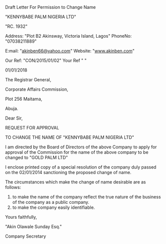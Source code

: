 Draft Letter For Permission to Change Name 

"KENNYBABE PALM NIGERIA LTD" 

"RC. 1932" 

Address: "Plot B2 Akinsway, Victoria Island, Lagos" PhoneNo: "07038211889" 

E:mail: "akinben66@yahoo.com" Website: "www.akinben.com" 

Our Ref: "CON/2015/01/02" Your Ref "    " 

 

 

 

01/01/2018

 

The Registrar General, 

Corporate Affairs Commission, 

Plot 256 Maitama, 

Abuja. 

 

Dear Sir, 

 

REQUEST FOR APPROVAL 

TO CHANGE THE NAME OF "KENNYBABE PALM NIGERIA LTD" 

 

I am directed by the Board of Directors of the above Company to apply for approval 
of the Commission for the name of the above company to be changed to "GOLD 
PALM LTD" 

 

I enclose printed copy of a special resolution of the company duly passed on the 02/01/2014 sanctioning the proposed change of name. 

 

The circumstances which make the change of name desirable are as follows: 

1. to make the name of the company reflect the true nature of the business 
of the company as a public company. 
2. to make the company easily identifiable. 


 

 

Yours faithfully, 

 

"Akin Olawale Sunday Esq." 

Company Secretary